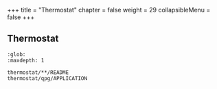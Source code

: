+++
title = "Thermostat"
chapter = false
weight = 29
collapsibleMenu = false
+++

## Thermostat

```{toctree}
:glob:
:maxdepth: 1

thermostat/**/README
thermostat/qpg/APPLICATION
```
